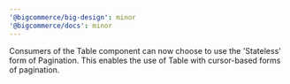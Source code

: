 ```yaml
---
'@bigcommerce/big-design': minor
'@bigcommerce/docs': minor
---
```


Consumers of the Table component can now choose to use the 'Stateless' form of Pagination. This enables the use of Table with cursor-based forms of pagination.
